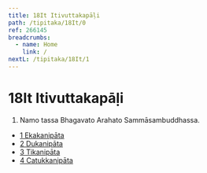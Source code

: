 ```yaml
---
title: 18It Itivuttakapāḷi
path: /tipitaka/18It/0
ref: 266145
breadcrumbs:
  - name: Home
    link: /
nextL: /tipitaka/18It/1
---
```


# 18It Itivuttakapāḷi

1. Namo tassa Bhagavato Arahato Sammāsambuddhassa.

* [1 Ekakanipāta](/tipitaka/18It/1)
* [2 Dukanipāta](/tipitaka/18It/2)
* [3 Tikanipāta](/tipitaka/18It/3)
* [4 Catukkanipāta](/tipitaka/18It/4)


